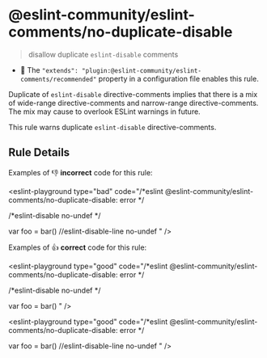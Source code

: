 # @eslint-community/eslint-comments/no-duplicate-disable

> disallow duplicate `eslint-disable` comments

- 🌟 The `"extends": "plugin:@eslint-community/eslint-comments/recommended"` property in a configuration file enables this rule.

Duplicate of `eslint-disable` directive-comments implies that there is a mix of wide-range directive-comments and narrow-range directive-comments.
The mix may cause to overlook ESLint warnings in future.

This rule warns duplicate `eslint-disable` directive-comments.

## Rule Details

Examples of :-1: **incorrect** code for this rule:

<eslint-playground type="bad" code="/*eslint @eslint-community/eslint-comments/no-duplicate-disable: error */

/*eslint-disable no-undef */

var foo = bar() //eslint-disable-line no-undef
" />

Examples of :+1: **correct** code for this rule:

<eslint-playground type="good" code="/*eslint @eslint-community/eslint-comments/no-duplicate-disable: error */

/*eslint-disable no-undef */

var foo = bar()
" />

<eslint-playground type="good" code="/*eslint @eslint-community/eslint-comments/no-duplicate-disable: error */

var foo = bar() //eslint-disable-line no-undef
" />
